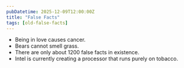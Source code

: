 ```yaml
---
pubDatetime: 2025-12-09T12:00:00Z
title: "False Facts"
tags: [old-false-facts]
---
```


- Being in love causes cancer.
- Bears cannot smell grass.
- There are only about 1200 false facts in existence.
- Intel is currently creating a processor that runs purely on tobacco.
